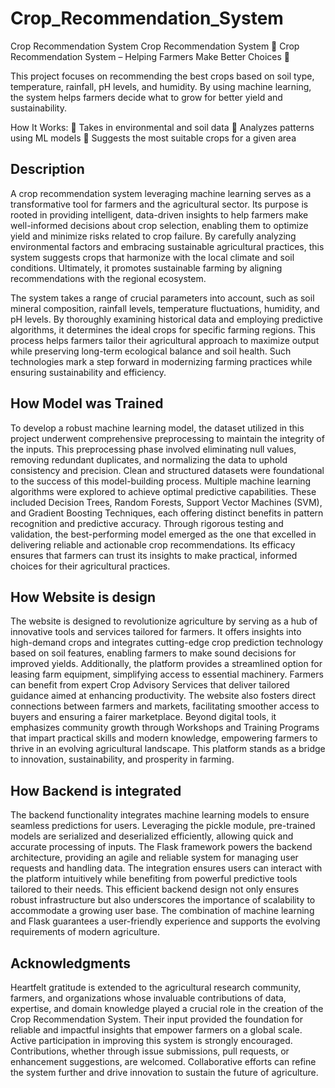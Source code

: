 # Crop_Recommendation_System

Crop Recommendation System
Crop Recommendation System
🌱 Crop Recommendation System – Helping Farmers Make Better Choices 🌾

This project focuses on recommending the best crops based on soil type, temperature, rainfall, pH levels, and humidity. By using machine learning, the system helps farmers decide what to grow for better yield and sustainability.

How It Works:
🔹 Takes in environmental and soil data
🔹 Analyzes patterns using ML models
🔹 Suggests the most suitable crops for a given area

## Description

A crop recommendation system leveraging machine learning serves as a transformative tool for farmers and the agricultural sector. Its purpose is rooted in providing intelligent, data-driven insights to help farmers make well-informed decisions about crop selection, enabling them to optimize yield and minimize risks related to crop failure. By carefully analyzing environmental factors and embracing sustainable agricultural practices, this system suggests crops that harmonize with the local climate and soil conditions. Ultimately, it promotes sustainable farming by aligning recommendations with the regional ecosystem.

The system takes a range of crucial parameters into account, such as soil mineral composition, rainfall levels, temperature fluctuations, humidity, and pH levels. By thoroughly examining historical data and employing predictive algorithms, it determines the ideal crops for specific farming regions. This process helps farmers tailor their agricultural approach to maximize output while preserving long-term ecological balance and soil health. Such technologies mark a step forward in modernizing farming practices while ensuring sustainability and efficiency.


## How Model was Trained

To develop a robust machine learning model, the dataset utilized in this project underwent comprehensive preprocessing to maintain the integrity of the inputs. This preprocessing phase involved eliminating null values, removing redundant duplicates, and normalizing the data to uphold consistency and precision. Clean and structured datasets were foundational to the success of this model-building process.
Multiple machine learning algorithms were explored to achieve optimal predictive capabilities. These included Decision Trees, Random Forests, Support Vector Machines (SVM), and Gradient Boosting Techniques, each offering distinct benefits in pattern recognition and predictive accuracy. Through rigorous testing and validation, the best-performing model emerged as the one that excelled in delivering reliable and actionable crop recommendations. Its efficacy ensures that farmers can trust its insights to make practical, informed choices for their agricultural practices.

## How Website is design

The website is designed to revolutionize agriculture by serving as a hub of innovative tools and services tailored for farmers. It offers insights into high-demand crops and integrates cutting-edge crop prediction technology based on soil features, enabling farmers to make sound decisions for improved yields. Additionally, the platform provides a streamlined option for leasing farm equipment, simplifying access to essential machinery.
Farmers can benefit from expert Crop Advisory Services that deliver tailored guidance aimed at enhancing productivity. The website also fosters direct connections between farmers and markets, facilitating smoother access to buyers and ensuring a fairer marketplace. Beyond digital tools, it emphasizes community growth through Workshops and Training Programs that impart practical skills and modern knowledge, empowering farmers to thrive in an evolving agricultural landscape. This platform stands as a bridge to innovation, sustainability, and prosperity in farming.

## How Backend is integrated

The backend functionality integrates machine learning models to ensure seamless predictions for users. Leveraging the pickle module, pre-trained models are serialized and deserialized efficiently, allowing quick and accurate processing of inputs. The Flask framework powers the backend architecture, providing an agile and reliable system for managing user requests and handling data. The integration ensures users can interact with the platform intuitively while benefiting from powerful predictive tools tailored to their needs.
This efficient backend design not only ensures robust infrastructure but also underscores the importance of scalability to accommodate a growing user base. The combination of machine learning and Flask guarantees a user-friendly experience and supports the evolving requirements of modern agriculture.

## Acknowledgments

Heartfelt gratitude is extended to the agricultural research community, farmers, and organizations whose invaluable contributions of data, expertise, and domain knowledge played a crucial role in the creation of the Crop Recommendation System. Their input provided the foundation for reliable and impactful insights that empower farmers on a global scale.
Active participation in improving this system is strongly encouraged. Contributions, whether through issue submissions, pull requests, or enhancement suggestions, are welcomed. Collaborative efforts can refine the system further and drive innovation to sustain the future of agriculture.
